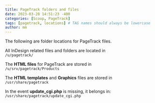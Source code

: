 ```yaml
---
title: PageTrack folders and files
date: 2023-03-28 14:51:23 -400
categories: [Scoop, PageTrack]
tags: [pagetrack, locations] # TAG names should always be lowercase
author: mm
---
```


The following are folder locations for PageTrack files.

All InDesign related files and folders are located in  
`/u/pagetrack/`

The **HTML files** for PageTrack are stored in  
`/u/srv/pagetrack/Products`

The **HTML templates** and **Graphics** files are stored in  
`/usr/share/pagetrack`

In the event **update_cgi.php** is missing, it belongs in:  
`/usr/share/pagetrack/update_cgi.php`
